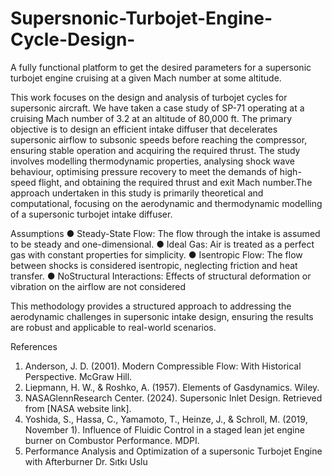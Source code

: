 # Supersnonic-Turbojet-Engine-Cycle-Design-
A fully functional platform to get the desired parameters for a supersonic turbojet engine cruising at a given Mach number at some altitude.

 This work focuses on the design and analysis of turbojet cycles for supersonic aircraft. We have taken a
 case study of SP-71 operating at a cruising Mach number of 3.2 at an altitude of 80,000 ft. The primary
 objective is to design an efficient intake diffuser that decelerates supersonic airflow to subsonic speeds
 before reaching the compressor, ensuring stable operation and acquiring the required thrust. The study
 involves modelling thermodynamic properties, analysing shock wave behaviour, optimising pressure
 recovery to meet the demands of high-speed flight, and obtaining the required thrust and exit Mach
 number.The approach undertaken in this study is primarily theoretical and computational, focusing on the
 aerodynamic and thermodynamic modelling of a supersonic turbojet intake diffuser.

  Assumptions
 ● Steady-State Flow: The flow through the intake is assumed to be steady and one-dimensional.
 ● Ideal Gas: Air is treated as a perfect gas with constant properties for simplicity.
 ● Isentropic Flow: The flow between shocks is considered isentropic, neglecting friction and heat
 transfer.
 ● NoStructural Interactions: Effects of structural deformation or vibration on the airflow are not
 considered

 This methodology provides a structured approach to addressing the aerodynamic challenges in
 supersonic intake design, ensuring the results are robust and applicable to real-world scenarios.

  References
 1. Anderson, J. D. (2001). Modern Compressible Flow: With Historical Perspective. McGraw Hill.
 2. Liepmann, H. W., & Roshko, A. (1957). Elements of Gasdynamics. Wiley.
 3. NASAGlennResearch Center. (2024). Supersonic Inlet Design. Retrieved from [NASA website
 link].
 4. Yoshida, S., Hassa, C., Yamamoto, T., Heinze, J., & Schroll, M. (2019, November 1). Influence of
 Fluidic Control in a staged lean jet engine burner on Combustor Performance. MDPI.
 5. Performance Analysis and Optimization of a supersonic Turbojet Engine with Afterburner Dr.
 Sıtkı Uslu

